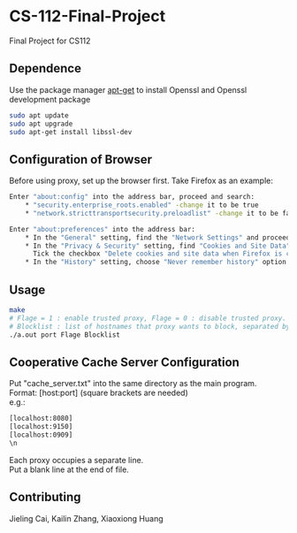 # CS-112-Final-Project
Final Project for CS112

## Dependence
Use the package manager [apt-get](https://linux.die.net/man/8/apt-get) to install Openssl and Openssl development package
```bash
sudo apt update
sudo apt upgrade
sudo apt-get install libssl-dev
```

## Configuration of Browser
Before using proxy, set up the browser first. Take Firefox as an example:
```bash
Enter "about:config" into the address bar, proceed and search:    
    * "security.enterprise_roots.enabled" -change it to be true  
    * "network.stricttransportsecurity.preloadlist" -change it to be false  

Enter "about:preferences" into the address bar:    
    * In the "General" setting, find the "Network Settings" and proceed to set up proxy  
    * In the "Privacy & Security" setting, find "Cookies and Site Data" block and click on "Clear Data" tab.  
      Tick the checkbox "Delete cookies and site data when Firefox is closed"  
    * In the "History" setting, choose "Never remember history" option
```

## Usage
```bash
make
# Flage = 1 : enable trusted proxy, Flage = 0 : disable trusted proxy.
# Blocklist : list of hostnames that proxy wants to block, separated by comma ("NA" for not blocking). e.g: www.tufts.com,www.youtube.com / NA
./a.out port Flage Blocklist
```

## Cooperative Cache Server Configuration
Put "cache_server.txt" into the same directory as the main program.  
Format: [host:port] (square brackets are needed)  
e.g.:
```bash
[localhost:8080]
[localhost:9150]
[localhost:0909]
\n
```
Each proxy occupies a separate line.  
Put a blank line at the end of file.  


## Contributing
Jieling Cai, Kailin Zhang, Xiaoxiong Huang
